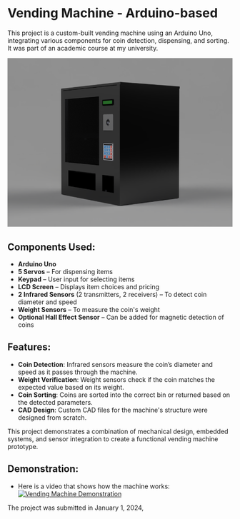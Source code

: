 # Vending Machine - Arduino-based

This project is a custom-built vending machine using an Arduino Uno, integrating various components for coin detection, dispensing, and sorting. It was part of an academic course at my university.

![Vending Machine Prototype](vending-machine.PNG)

## Components Used:
- **Arduino Uno**
- **5 Servos** – For dispensing items
- **Keypad** – User input for selecting items
- **LCD Screen** – Displays item choices and pricing
- **2 Infrared Sensors** (2 transmitters, 2 receivers) – To detect coin diameter and speed
- **Weight Sensors** – To measure the coin's weight
- **Optional Hall Effect Sensor** – Can be added for magnetic detection of coins

## Features:
- **Coin Detection**: Infrared sensors measure the coin’s diameter and speed as it passes through the machine.
- **Weight Verification**: Weight sensors check if the coin matches the expected value based on its weight.
- **Coin Sorting**: Coins are sorted into the correct bin or returned based on the detected parameters.
- **CAD Design**: Custom CAD files for the machine's structure were designed from scratch.

This project demonstrates a combination of mechanical design, embedded systems, and sensor integration to create a functional vending machine prototype.

## Demonstration:
- Here is a video that shows how the machine works:
  [![Vending Machine Demonstration](https://img.youtube.com/vi/C-HOyqXvopw/0.jpg)](https://youtu.be/C-HOyqXvopw)

‎The project was submitted in January ‎1, ‎2024,
  

